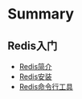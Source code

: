 # Summary

## Redis入门

* [Redis简介](README.md)
* [Redis安装](base/redis-install.md)
* [Redis命令行工具](base/redis-cli.md)
